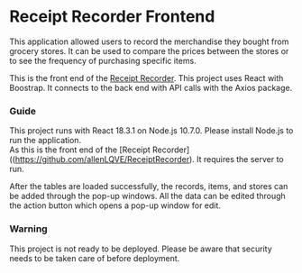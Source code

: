 # Receipt Recorder Frontend

This application allowed users to record the merchandise they bought from grocery stores. It can be used to compare the prices between the stores or to see the frequency of purchasing specific items.

This is the front end of the [Receipt Recorder](https://github.com/allenLQVE/ReceiptRecorder). This project uses React with Boostrap. It connects to the back end with API calls with the Axios package. 

### Guide
This project runs with React 18.3.1 on Node.js 10.7.0. Please install Node.js to run the application. \
As this is the front end of the [Receipt Recorder]((https://github.com/allenLQVE/ReceiptRecorder). It requires the server to run.

After the tables are loaded successfully, the records, items, and stores can be added through the pop-up windows. All the data can be edited through the action button which opens a pop-up window for edit.

### Warning
This project is not ready to be deployed. Please be aware that security needs to be taken care of before deployment.
